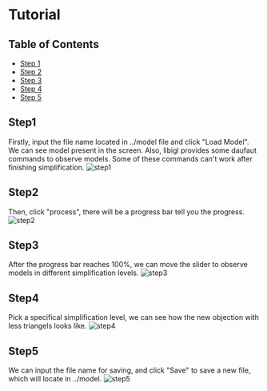# Tutorial

## Table of Contents

- [Step 1](#step1)
- [Step 2](#step2)
- [Step 3](#step3)
- [Step 4](#step4)
- [Step 5](#step5)

## Step1
Firstly, input the file name located in ../model file and click "Load Model".
We can see model present in the screen. Also, libigl provides some daufaut commands
to observe models. Some of these commands can't work after finishing simplification.
![step1](https://github.com/bohuah0919/tiny-model-simplification-processor/assets/98621364/fe5c06b1-5019-4db5-87fe-9b77202c1779)

## Step2
Then, click "process", there will be a progress bar tell you the progress.
![step2](https://github.com/bohuah0919/tiny-model-simplification-processor/assets/98621364/642796e1-f60c-4f38-b747-ea7c6bd7c96a)

## Step3
After the progress bar reaches 100%, we can move the slider to observe models in 
different simplification levels.
![step3](https://github.com/bohuah0919/tiny-model-simplification-processor/assets/98621364/2be94e13-2e00-499f-a48a-5696f418e8a4)

## Step4
Pick a specifical simplification level, we can see how the new objection with less
triangels looks like.
![step4](https://github.com/bohuah0919/tiny-model-simplification-processor/assets/98621364/82310e05-6c05-48bf-b95e-87522d0de188)

## Step5
We can input the file name for saving, and click "Save" to save a new file, which
will locate in ../model.
![step5](https://github.com/bohuah0919/tiny-model-simplification-processor/assets/98621364/b940c3ff-3840-4406-ac55-1b31fd4036df)
